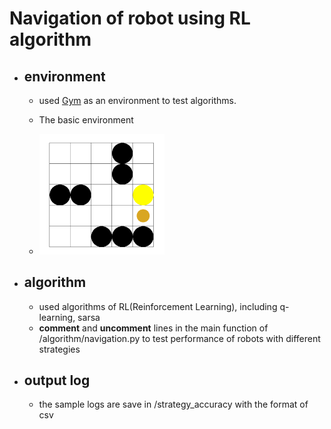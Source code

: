 # Navigation of robot using RL algorithm

- ## environment
  - used [Gym](https://gym.openai.com/) as an environment to test algorithms.

  - The basic environment 
  - <img src="./model/121.png" width="200" alt="environment">
  
- ## algorithm
  - used algorithms of RL(Reinforcement Learning), including q-learning, sarsa
  - **comment** and **uncomment** lines in the main function of /algorithm/navigation.py to test performance of robots with different strategies

- ## output log
  - the sample logs are save in /strategy_accuracy with the format of csv
